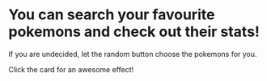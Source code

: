 ﻿# You can search your favourite pokemons and check out their stats! 
 
 If you are undecided, let the random button choose the pokemons for you.
 
 Click the card for an awesome effect!

